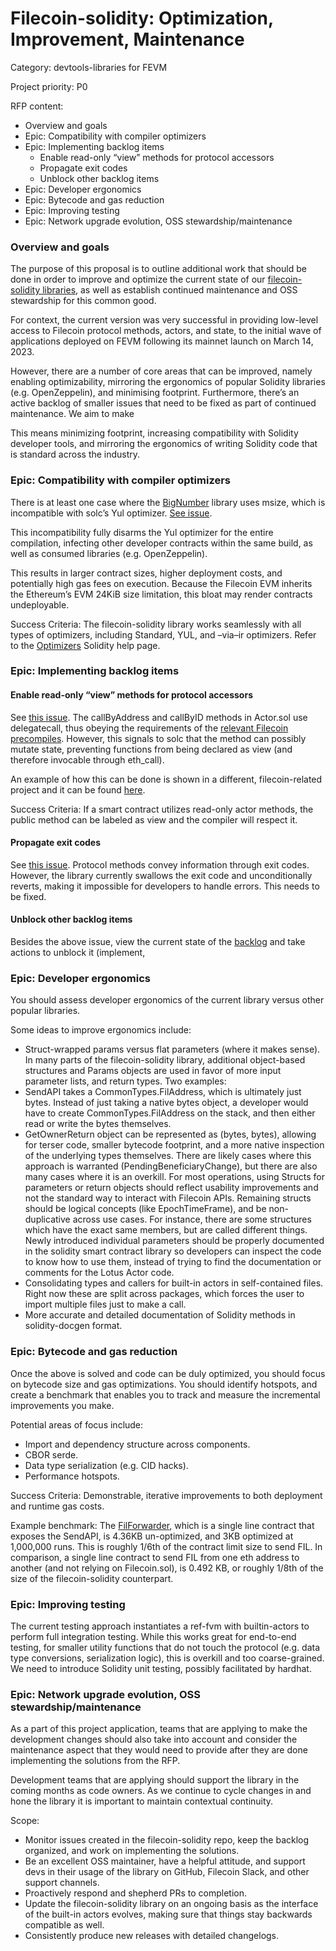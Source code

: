 # Filecoin-solidity: Optimization, Improvement, Maintenance

Category: devtools-libraries for FEVM

Project priority: P0

RFP content:
- Overview and goals
- Epic: Compatibility with compiler optimizers 
- Epic: Implementing backlog items 
   * Enable read-only “view” methods for protocol accessors 
   * Propagate exit codes 
   * Unblock other backlog items 
- Epic: Developer ergonomics 
- Epic: Bytecode and gas reduction 
- Epic: Improving testing 
- Epic: Network upgrade evolution, OSS stewardship/maintenance


### Overview and goals
The purpose of this proposal is to outline additional work that should be done in order to improve and optimize the current state of our [filecoin-solidity libraries](https://github.com/Zondax/filecoin-solidity), as well as establish continued maintenance and OSS stewardship for this common good.

For context, the current version was very successful in providing low-level access to Filecoin protocol methods, actors, and state, to the initial wave of applications deployed on FEVM following its mainnet launch on March 14, 2023.

However, there are a number of core areas that can be improved, namely enabling optimizability, mirroring the ergonomics of popular Solidity libraries (e.g. OpenZeppelin), and minimising footprint. Furthermore, there’s an active backlog of smaller issues that need to be fixed as part of continued maintenance. We aim to make 

This means minimizing footprint, increasing compatibility with Solidity developer tools, and mirroring the ergonomics of writing Solidity code that is standard across the industry.

### Epic: Compatibility with compiler optimizers
There is at least one case where the [BigNumber](https://github.com/zondax/solidity-bignumber/blob/39dbb9e2dd186a549c9ad7eb1b4b204dc6705245/src/BigNumbers.sol#L880) library uses msize, which is incompatible with solc’s Yul optimizer. [See issue](https://github.com/Zondax/filecoin-solidity/issues/295).

This incompatibility fully disarms the Yul optimizer for the entire compilation, infecting other developer contracts within the same build, as well as consumed libraries (e.g. OpenZeppelin).

This results in larger contract sizes, higher deployment costs, and potentially high gas fees on execution. Because the Filecoin EVM inherits the Ethereum’s EVM 24KiB size limitation, this bloat may render contracts undeployable.

Success Criteria: The filecoin-solidity library works seamlessly with all types of optimizers, including Standard, YUL, and –via–ir optimizers. Refer to the [Optimizers](https://docs.soliditylang.org/en/v0.8.19/internals/optimizer.html) Solidity help page.

### Epic: Implementing backlog items
#### Enable read-only “view” methods for protocol accessors 
See [this issue](https://github.com/Zondax/filecoin-solidity/issues/368). The callByAddress and callByID methods in Actor.sol use delegatecall, thus obeying the requirements of the [relevant Filecoin precompiles](https://github.com/filecoin-project/builtin-actors/blob/2fa978c5a8a3da6112542b127e5db853f6be4cdf/actors/evm/src/interpreter/precompiles/fvm.rs#L130-L132). However, this signals to solc that the method can possibly mutate state, preventing functions from being declared as view (and therefore invocable through eth_call).

An example of how this can be done is shown in a different, filecoin-related project and it can be found [here](https://github.com/wadealexc/fevmate/blob/main/contracts/utils/CallNative.sol#L53).

Success Criteria: If a smart contract utilizes read-only actor methods, the public method can be labeled as view and the compiler will respect it.
#### Propagate exit codes
See [this issue](https://github.com/Zondax/filecoin-solidity/issues/363). Protocol methods convey information through exit codes. However, the library currently swallows the exit code and unconditionally reverts, making it impossible for developers to handle errors. This needs to be fixed.
#### Unblock other backlog items
Besides the above issue, view the current state of the [backlog](https://github.com/Zondax/filecoin-solidity/issues?q=is%3Aissue+is%3Aopen+sort%3Aupdated-desc) and take actions to unblock it (implement, 

### Epic: Developer ergonomics
You should assess developer ergonomics of the current library versus other popular libraries.

Some ideas to improve ergonomics include:

* Struct-wrapped params versus flat parameters (where it makes sense). In many parts of the filecoin-solidity library, additional object-based structures and Params objects are used in favor of more input parameter lists, and return types. Two examples:
* SendAPI takes a CommonTypes.FilAddress, which is ultimately just bytes. Instead of just taking a native bytes object, a developer would have to create CommonTypes.FilAddress on the stack, and then either read or write the bytes themselves.
* GetOwnerReturn object can be represented as (bytes, bytes), allowing for terser code, smaller bytecode footprint, and a more native inspection of the underlying types themselves. There are likely cases where this approach is warranted (PendingBeneficiaryChange), but there are also many cases where it is an overkill.
For most operations, using Structs for parameters or return objects should reflect usability improvements and not the standard way to interact with Filecoin APIs. Remaining structs should be logical concepts (like EpochTimeFrame), and be non-duplicative across use cases. For instance, there are some structures which have the exact same members, but are called different things. 
Newly introduced individual parameters should be properly documented in the solidity smart contract library so developers can inspect the code to know how to use them, instead of trying to find the documentation or comments for the Lotus Actor code.
* Consolidating types and callers for built-in actors in self-contained files. Right now these are split across packages, which forces the user to import multiple files just to make a call.
* More accurate and detailed documentation of Solidity methods in solidity-docgen format.
### Epic: Bytecode and gas reduction
Once the above is solved and code can be duly optimized, you should focus on bytecode size and gas optimizations. You should identify hotspots, and create a benchmark that enables you to track and measure the incremental improvements you make.

Potential areas of focus include:

* Import and dependency structure across components.
* CBOR serde.
* Data type serialization (e.g. CID hacks).
* Performance hotspots.

Success Criteria: Demonstrable, iterative improvements to both deployment and runtime gas costs.

Example benchmark: The [FilForwarder](https://github.com/lotus-web3/FilForwarder), which is a single line contract that exposes the SendAPI, is 4.36KB un-optimized, and 3KB optimized at 1,000,000 runs. This is roughly 1/6th of the contract limit size to send FIL. In comparison, a single line contract to send FIL from one eth address to another (and not relying on Filecoin.sol), is 0.492 KB, or roughly 1/8th of the size of the filecoin-solidity counterpart.
### Epic: Improving testing
The current testing approach instantiates a ref-fvm with builtin-actors to perform full integration testing. While this works great for end-to-end testing, for smaller utility functions that do not touch the protocol (e.g. data type conversions, serialization logic), this is overkill and too coarse-grained. We need to introduce Solidity unit testing, possibly facilitated by hardhat.
### Epic: Network upgrade evolution, OSS stewardship/maintenance
As a part of this project application, teams that are applying to make the development changes should also take into account and consider the maintenance aspect that they would need to provide after they are done implementing the solutions from the RFP.

Development teams that are applying should support the library in the coming months as code owners. As we continue to cycle changes in and hone the library it is important to maintain contextual continuity.

Scope:

* Monitor issues created in the filecoin-solidity repo, keep the backlog organized, and work on implementing the solutions.
* Be an excellent OSS maintainer, have a helpful attitude, and support devs in their usage of the library on GitHub, Filecoin Slack, and other support channels.
* Proactively respond and shepherd PRs to completion.
* Update the filecoin-solidity library on an ongoing basis as the interface of the built-in actors evolves, making sure that things stay backwards compatible as well.
* Consistently produce new releases with detailed changelogs.
